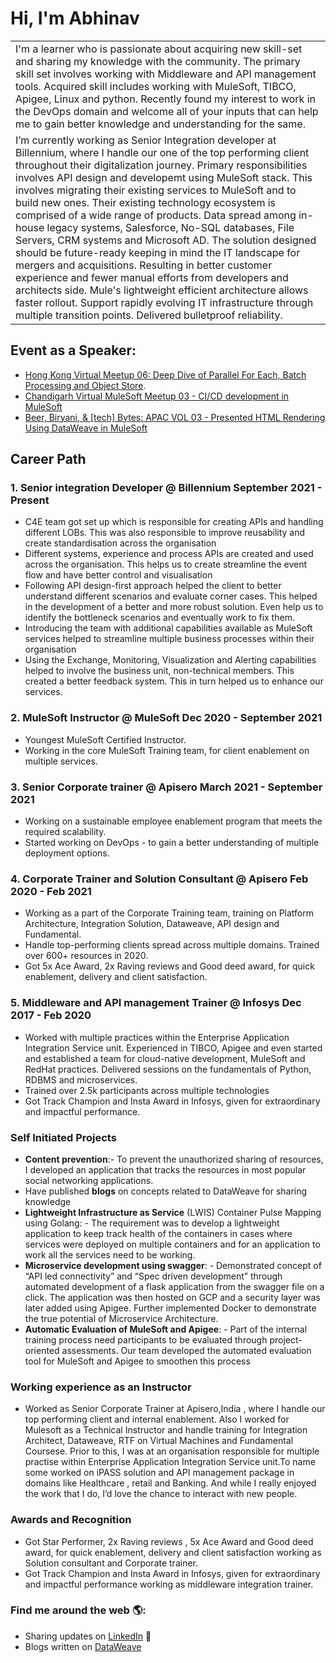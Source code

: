 # Hi, I'm Abhinav

<table >
  <tr>   
     <td>
     I'm a learner who is passionate about acquiring new skill-set and sharing my knowledge with the community. The primary skill set involves working with Middleware and API management tools. Acquired skill includes working with MuleSoft, TIBCO, Apigee, Linux and python. Recently found my interest to work in the DevOps domain and welcome all of your inputs that can help me to gain better knowledge and understanding for the same. 
       </td>
  </tr>
  <tr>
  <td>
I’m currently working as Senior Integration developer at Billennium, where I handle our one of the top performing client throughout their digitalization journey. Primary responsibilities involves API design and developemt using MuleSoft stack. This involves migrating their existing services to MuleSoft and to build new ones. Their existing technology ecosystem is comprised of a wide range of products. Data spread among in-house legacy systems, Salesforce, No-SQL databases, File Servers, CRM systems and Microsoft AD. The solution designed should be future-ready keeping in mind the IT landscape for mergers and acquisitions. Resulting in better customer experience and fewer manual efforts from developers and architects side. Mule's lightweight efficient architecture allows faster rollout. Support rapidly evolving IT 
infrastructure through multiple transition points. Delivered bulletproof reliability.
  </td>
  </tr>
</table>

## Event as a Speaker:
- <a href="https://www.youtube.com/watch?v=65iQIgOEzzc">Hong Kong Virtual Meetup 06: Deep Dive of Parallel For Each, Batch Processing and Object Store</a>.
- <a href="https://www.youtube.com/watch?v=bnHnBqMgWT0&t=1596s">Chandigarh Virtual MuleSoft Meetup 03 - CI/CD development in MuleSoft</a>
- <a href="https://www.youtube.com/watch?v=D-bGbxrxcdg">Beer, Biryani, & \[tech] Bytes: APAC VOL 03 - Presented HTML Rendering Using DataWeave in MuleSoft</a>

## Career Path

### 1. Senior integration Developer @ Billennium September 2021 - Present
- C4E team got set up which is responsible for creating APIs and handling different LOBs. 
This was also responsible to improve reusability and create standardisation across the 
organisation
- Different systems, experience and process APIs are created and used across the 
organisation. This helps us to create streamline the event flow and have better control and 
visualisation
- Following API design-first approach helped the client to better understand different 
scenarios and evaluate corner cases. This helped in the development of a better and more 
robust solution. Even help us to identify the bottleneck scenarios and eventually work to fix 
them.
- Introducing the team with additional capabilities available as MuleSoft services helped to 
streamline multiple business processes within their organisation
- Using the Exchange, Monitoring, Visualization and Alerting capabilities helped to involve 
the business unit, non-technical members. This created a better feedback system. This in turn 
helped us to enhance our services.

### 2. MuleSoft Instructor @ MuleSoft Dec 2020 - September 2021
- Youngest MuleSoft Certified Instructor. 
- Working in the core MuleSoft Training team, for client enablement on multiple services.

### 3. Senior Corporate trainer @ Apisero March 2021 - September 2021
- Working on a sustainable employee enablement program that meets the required scalability. 
- Started working on DevOps - to gain a better understanding of multiple deployment options.

### 4. Corporate Trainer and Solution Consultant @ Apisero Feb 2020 - Feb 2021 
- Working as a part of the Corporate Training team, training on Platform Architecture, Integration Solution, Dataweave, API design and Fundamental. 
- Handle top-performing clients spread across multiple domains. Trained over 600+ resources in 2020. 
- Got 5x Ace Award, 2x Raving reviews and Good deed award, for quick enablement, delivery and client satisfaction. 

### 5. Middleware and API management Trainer @ Infosys Dec 2017 - Feb 2020 
- Worked with multiple practices within the Enterprise Application Integration Service unit. Experienced in TIBCO, Apigee and even started and established a team for cloud-native development, MuleSoft and RedHat practices. Delivered sessions on the fundamentals of Python, RDBMS and microservices. 
- Trained over 2.5k participants across multiple technologies 
- Got Track Champion and Insta Award in Infosys, given for extraordinary and impactful performance.

### Self Initiated Projects
- **Content prevention**:- To prevent the unauthorized sharing of resources, I developed an application that tracks the resources in most popular social networking applications.
- Have published **blogs** on concepts related to DataWeave for sharing knowledge 
- **Lightweight Infrastructure as Service** (LWIS) Container Pulse Mapping using Golang: - The requirement was to develop a lightweight application to keep track health of the containers in cases where services were deployed on multiple containers and for an application to work all the services need to be working. 
- **Microservice development using swagger**: - Demonstrated concept of “API led connectivity” and “Spec driven development” through automated development of a flask application from the swagger file on a click. The application was then hosted on GCP and a security layer was later added using Apigee. Further implemented Docker to demonstrate the true potential of Microservice Architecture. 
- **Automatic Evaluation of MuleSoft and Apigee**: - Part of the internal training process need participants to be evaluated through project-oriented assessments. Our team developed the automated evaluation tool for MuleSoft and Apigee to smoothen this process

### Working experience as an Instructor
- Worked as Senior Corporate Trainer at Apisero,India , where I handle our top performing client and internal enablement. Also I worked for Mulesoft as a Technical Instructor and handle training for Integration Architect, Dataweave, RTF on Virtual Machines and Fundamental Coursese. Prior to this, I was at an organisation  responsible for multiple practise within Enterprise Application Integration Service unit.To name some worked on iPASS solution and API management package in domains like Healthcare , retail and Banking. And while I really enjoyed the work that I do, I’d love the chance to interact with new people. 


### Awards and Recognition
- Got Star Performer, 2x Raving reviews , 5x Ace Award and Good deed award, for quick enablement, delivery and client satisfaction working as Solution consultant and Corporate trainer. 
- Got Track Champion and Insta Award in Infosys, given for extraordinary and impactful performance working as middleware integration trainer.

### Find me around the web 🌎: 
- Sharing updates on <a href="https://www.linkedin.com/in/abhinav-patel">LinkedIn</a> 💼
- Blogs written on <a href="https://apisero.com/?s=abhinav+patel"> DataWeave </a>
